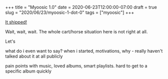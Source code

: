 +++
title = "Myoosic 1.0"
date = 2020-06-23T12:00:00-07:00
draft = true
slug = "2020/06/23/myoosic-1-dot-0"
tags = ["myoosic"]
+++


[It shipped!](https://apps.apple.com/us/app/myoosic/id1460547592)

Wait, wait, wait.  The whole cart/horse situation here is not right at all.

Let's

what do i even want to say?  when i started, motivations, why - really haven't talked about it at all publicly

pain points with music, loved albums, smart playlists.  hard to get to a specific album quickly

